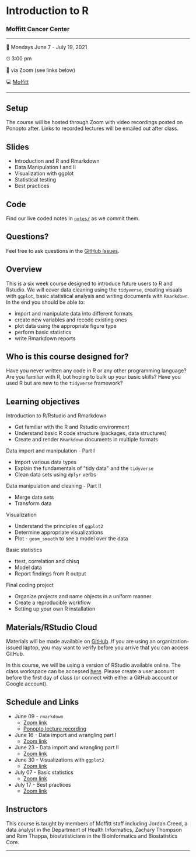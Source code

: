 
<!-- README.md is generated from README.Rmd. Please edit that file -->

# Introduction to R

### Moffitt Cancer Center

-----

:calendar: Mondays June 7 - July 19, 2021

:alarm_clock: 3:00 pm 

:office: via Zoom (see links below) 

:computer: [Moffitt](https://moffitt.org/)

-----

## Setup

The course will be hosted through Zoom with video recordings posted on 
Ponopto after. Links to recorded lectures will be emailed out after class.

<!-- 
* When you're done, put a green post-it on your computer. 
* If you need help, put up a pink post-it.
-->

## Slides

<!--
* Rewrite as links to slides on github once they are made
* [Name of talk](path/to/slides.pdf)
-->

  - Introduction and R and Rmarkdown
  - Data Manipulation I and II
  - Visualization with ggplot
  - Statistical testing
  - Best practices

## Code

Find our live coded notes in [`notes/`](notes/) as we commit them.

## Questions?

Feel free to ask questions in the [GitHub Issues](https://github.com).

## Overview

This is a six week course designed to introduce future users to R and Rstudio.
We will cover data cleaning using the `tidyverse`, creating visuals with `ggplot`,
basic statistical analysis and writing documents with `Rmarkdown`. In the end 
you should be able to: 

<!--
Each instructor should provide a one sentence summary of what participants
will be able to do after thier lecture 
-->

  - import and manipulate data into different formats
  - create new variables and recode existing ones
  - plot data using the appropriate figure type
  - perform basic statistics
  - write Rmarkdown reports

## Who is this course designed for?

Have you never written any code in R or any other programming language?
Are you familiar with R, but hoping to bulk up your basic skills? Have
you used R but are new to the `tidyverse` framework?

## Learning objectives

Introduction to R/Rstudio and Rmarkdown

  - Get familiar with the R and Rstudio environment
  - Understand basic R code structure (packages, data structures)
  - Create and render `Rmarkdown` documents in multiple formats 
    
Data import and manipulation - Part I

  - Import various data types 
  - Explain the fundamentals of "tidy data" and the `tidyverse`
  - Clean data sets using `dplyr` verbs
    
Data manipulation and cleaning - Part II

  - Merge data sets
  - Transform data  
    
Visualization 

  - Understand the principles of `ggplot2`
  - Determine appropriate visualizations 
  - Plot - `geom_smooth` to see a model over the data 
    
Basic statistics 

  - ttest, correlation and chisq 
  - Model data 
  - Report findings from R output 
    
Final coding project 

  - Organize projects and name objects in a uniform manner
  - Create a reproducible workflow
  - Setting up your own R installation 

## Materials/RStudio Cloud

Materials will be made available on
[GitHub](https://github.com/FridleyLab/Introduction-to-R/). If you are
using an organization-issued laptop, you may want to verify before you
arrive that you can access GitHub. 

In this course, we will be using a version of RStudio available online. The class
workspace can be accessed [here](https://rstudio.cloud/spaces/146648/join?access_code=lwgMkLa2E%2BSSKGUFRhilRqgJW1lz7OCF9pZVjhxf). Please create a user account before the first day of class 
(or connect with either a GitHub account or Google account). 

## Schedule and Links

*   June 09 - `rmarkdown`
    * [Zoom link](https://moffitt.zoom.us/j/95042034701)
    * [Ponopto lecture recording](https://moffitt.hosted.panopto.com/Panopto/Pages/Viewer.aspx?id=8103b91c-cc09-4aba-8874-ad4201619398)
*   June 16 - Data import and wrangling part I
    * [Zoom link](https://moffitt.zoom.us/j/99077101114)
*   June 23 - Data import and wrangling part II
    * [Zoom link](https://moffitt.zoom.us/j/92170925460)
*   June 30 - Visualizations with `ggplot2`
    * [Zoom link](https://moffitt.zoom.us/j/96225512559)
*   July 07 - Basic statistics
    * [Zoom link](https://moffitt.zoom.us/j/91931267792)
*   July 17 - Best practices 
    * [Zoom link](https://moffitt.zoom.us/j/96050438861)

## Instructors

<!--
Add links to personal websites and double check personal info
* add small blurbs/pictures for each instructor? 
-->

This course is taught by members of Moffitt staff including Jordan
Creed, a data analyst in the Department of Health Informatics, Zachary
Thompson and Ram Thappa, biostatisticians in the Bioinformatics and
Biostatistics Core.

-----
